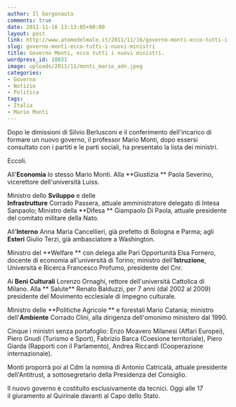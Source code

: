```yaml
---
author: Il Gorgonauta
comments: true
date: 2011-11-16 13:13:05+00:00
layout: post
link: http://www.atomodelmale.it/2011/11/16/governo-monti-ecco-tutti-i-nuovi-ministri/
slug: governo-monti-ecco-tutti-i-nuovi-ministri
title: Governo Monti, ecco tutti i nuovi ministri.
wordpress_id: 10831
image: uploads/2011/11/monti_mario_adn.jpeg
categories:
- Governo
- Notizie
- Politica
tags:
- Italia
- Mario Monti
---
```



Dopo le dimissioni di Silvio Berlusconi e il conferimento dell'incarico di formare un nuovo governo, il professor Mario Monti, dopo essersi consultato con i partiti e le parti sociali, ha presentato la lista dei ministri.

Eccoli.

All'**Economia** lo stesso Mario Monti. Alla **Giustizia ** Paola Severino, vicerettore dell'università Luiss.

Ministro dello **Sviluppo** e delle **Infrastrutture** Corrado Passera, attuale amministratore delegato di Intesa Sanpaolo; Ministro della **Difesa ** Giampaolo Di Paola, attuale presidente del comitato militare della Nato.

All'**Interno** Anna Maria Cancellieri, già prefetto di Bologna e Parma; agli **Esteri** Giulio Terzi, già ambasciatore a Washington.

Ministro del **Welfare ** con delega alle Pari Opportunità Elsa Fornero, docente di economia all'università di Torino; ministro dell'**Istruzione**, Università e Ricerca Francesco Profumo, presidente del Cnr.

Ai **Beni Culturali** Lorenzo Ornaghi, rettore dell'università Cattolica di Milano. Alla ** Salute** Renato Balduzzi, per 7 anni (dal 2002 al 2009) presidente del Movimento ecclesiale di impegno culturale.

Ministro delle **Politiche Agricole ** e forestali Mario Catania; ministro dell'**Ambiente** Corrado Clini, alla dirigenza dell'omonimo ministero dal 1990.

Cinque i ministri senza portafoglio: Enzo Moavero Milanesi (Affari Europei), Piero Gnudi (Turismo e Sport), Fabrizio Barca (Coesione territoriale), Piero Giarda (Rapporti con il Parlamento), Andrea Riccardi (Cooperazione internazionale).

Monti proporrà poi al Cdm la nomina di Antonio Catricalà, attuale presidente dell'Antitrust, a sottosegretario della Presidenza del Consiglio.

Il nuovo governo è costituito esclusivamente da tecnici. Oggi alle 17 il giuramento al Quirinale davanti al Capo dello Stato.
